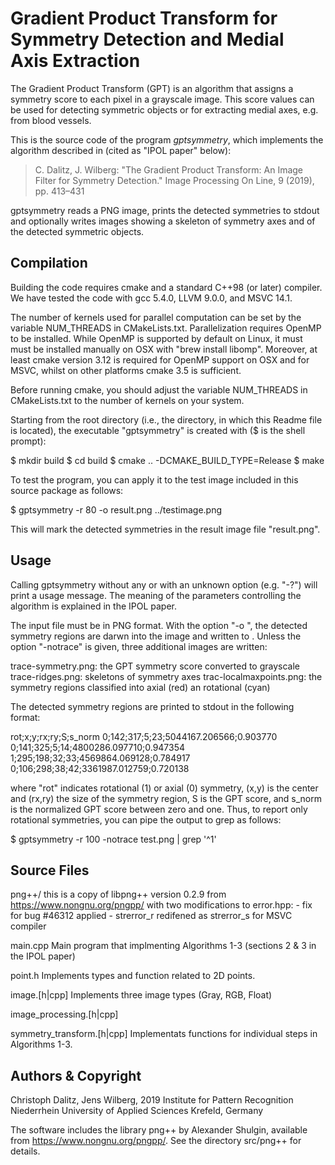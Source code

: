 Gradient Product Transform for Symmetry Detection and Medial Axis Extraction
============================================================================

The Gradient Product Transform (GPT) is an algorithm that assigns a symmetry
score to each pixel in a grayscale image. This score values can be used for
detecting symmetric objects or for extracting medial axes, e.g. from blood
vessels.

This is the source code of the program *gptsymmetry*, which implements
the algorithm described in (cited as "IPOL paper" below):

> C. Dalitz, J. Wilberg: "The Gradient Product Transform:
> An Image Filter for Symmetry Detection."  Image Processing On Line, 9
> (2019), pp. 413–431

gptsymmetry reads a PNG image, prints the detected symmetries to stdout
and optionally writes images showing a skeleton of symmetry axes and
of the detected symmetric objects.


Compilation
-----------

Building the code requires cmake and a standard C++98 (or later) compiler.
We have tested the code with gcc 5.4.0, LLVM 9.0.0, and MSVC 14.1.

The number of kernels used for parallel computation can be set by the
variable NUM_THREADS in CMakeLists.txt. Parallelization requires OpenMP
to be installed. While OpenMP is supported by default on Linux, it must
must be installed manually on OSX with "brew install libomp". Moreover,
at least cmake version 3.12 is required for OpenMP support on OSX and for
MSVC, whilst on other platforms cmake 3.5 is sufficient.

Before running cmake, you should adjust the variable NUM_THREADS in
CMakeLists.txt to the number of kernels on your system.

Starting from the root directory (i.e., the directory, in which this
Readme file is located), the executable "gptsymmetry" is created with
($ is the shell prompt):

  $ mkdir build
  $ cd build
  $ cmake .. -DCMAKE_BUILD_TYPE=Release
  $ make

To test the program, you can apply it to the test image included in this
source package as follows:

  $ gptsymmetry -r 80 -o result.png ../testimage.png

This will mark the detected symmetries in the result image file "result.png".


Usage
-----

Calling gptsymmetry without any or with an unknown option (e.g. "-?")
will print a usage message. The meaning of the parameters controlling
the algorithm is explained in the IPOL paper.

The input file must be in PNG format. With the option "-o <outfile>", the
detected symmetry regions are darwn into the image and written to <outfile>.
Unless the option "-notrace" is given, three additional images are written:

  trace-symmetry.png:
    the GPT symmetry score converted to grayscale
  trace-ridges.png:
    skeletons of symmetry axes
  trac-localmaxpoints.png:
    the symmetry regions classified into axial (red) an rotational (cyan)

The detected symmetry regions are printed to stdout in the following format:

  rot;x;y;rx;ry;S;s_norm
  0;142;317;5;23;5044167.206566;0.903770
  0;141;325;5;14;4800286.097710;0.947354
  1;295;198;32;33;4569864.069128;0.784917
  0;106;298;38;42;3361987.012759;0.720138

where "rot" indicates rotational (1) or axial (0) symmetry, (x,y) is the
center and (rx,ry) the size of the symmetry region, S is the GPT score,
and s_norm is the normalized GPT score between zero and one. Thus, to report
only rotational symmetries, you can pipe the output to grep as follows:

  $ gptsymmetry -r 100 -notrace test.png | grep '^1'


Source Files
------------

png++/
   this is a copy of libpng++ version 0.2.9 from https://www.nongnu.org/pngpp/
   with two modifications to error.hpp:
    - fix for bug #46312 applied
	- strerror_r redifened as strerror_s for MSVC compiler

main.cpp
   Main program that implmenting Algorithms 1-3
   (sections 2 & 3 in the IPOL paper)

point.h
   Implements types and function related to 2D points.

image.[h|cpp]
   Implements three image types (Gray, RGB, Float)

image_processing.[h|cpp]

symmetry_transform.[h|cpp]
   Implementats functions for individual steps in Algorithms 1-3.



Authors & Copyright
-------------------

Christoph Dalitz, Jens Wilberg, 2019
Institute for Pattern Recognition
Niederrhein University of Applied Sciences
Krefeld, Germany

The software includes the library png++ by Alexander Shulgin, available
from https://www.nongnu.org/pngpp/. See the directory src/png++ for details.
